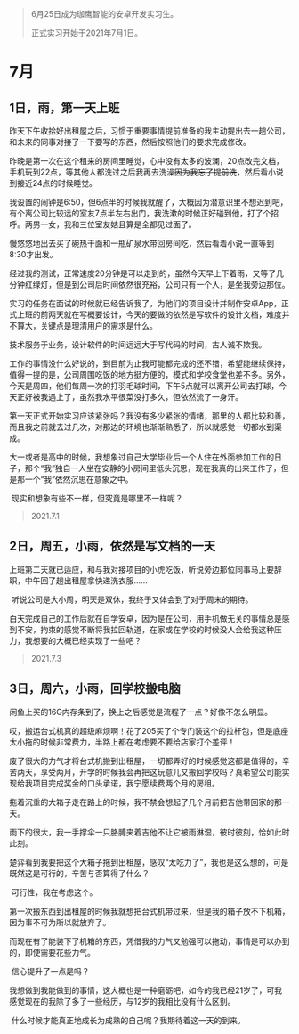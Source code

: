 > 6月25日成为珈鹰智能的安卓开发实习生。
>
> 正式实习开始于2021年7月1日。

# 7月

## 1日，雨，第一天上班

​	昨天下午收拾好出租屋之后，习惯于重要事情提前准备的我主动提出去一趟公司，和未来的同事对接了一下要写的东西，然后按照他们的要求完成修改。

​	昨晚是第一次在这个租来的房间里睡觉，心中没有太多的波澜，20点改完文档，手机玩到22点，等其他人都洗过之后我再去洗澡~~因为我忘了提前洗~~，然后看小说到接近24点的时候睡觉。

​	我设置的闹钟是6:50，但6点半的时候我就醒了，大概因为潜意识里不想迟到吧，有个离公司比较远的室友7点半左右出门，我洗漱的时候正好碰到他，打了个招呼。两男一女，我和三位室友姑且算是全都见过面了。

​	慢悠悠地出去买了碗热干面和一瓶矿泉水带回房间吃，然后看着小说一直等到8:30才出发。

​	经过我的测试，正常速度20分钟是可以走到的，虽然今天早上下着雨，又等了几分钟红绿灯，但是到公司后时间依然很充裕，公司只有一个人，是坐我旁边那位。

​	实习的任务在面试的时候就已经告诉我了，为他们的项目设计并制作安卓App，正式上班的前两天就在写概要设计，今天的要做的依然是写软件的设计文档，难度并不算大，关键点是理清用户的需求是什么。

​	技术服务于业务，设计软件的时间远远大于写代码的时间，古人诚不欺我。

​	工作的事情没什么好说的，到目前为止我可能都完成的还不错，希望能继续保持，值得一提的是，公司周围吃饭的地方挺方便的，模式和学校食堂也差不多。另外，今天是周四，他们每周一次的打羽毛球时间，下午5点就可以离开公司去打球，今天正好被我遇上了，虽然我水平很菜没打多久，但依然流了一身汗。

​	第一天正式开始实习应该紧张吗？我没有多少紧张的情绪，那里的人都比较和善，而且我之前就去过几次，对那边的环境也渐渐熟悉了，所以就感觉一切都水到渠成。

​	大一或者是高中的时候，我想象过自己大学毕业后一个人住在外面参加工作的日子，那个“我”独自一人坐在安静的小房间里低头沉思，现在我真的出来工作了，但是那一个“我”依然沉思在意象之中。

​	现实和想象有些不一样，但究竟是哪里不一样呢？

>  2021.7.1



## 2日，周五，小雨，依然是写文档的一天

​	上班第二天就已适应，和与我对接项目的小虎吃饭，听说旁边那位同事马上要辞职，中午回了趟出租屋拿快递洗衣服......

​	听说公司是大小周，明天是双休，我终于又体会到了对于周末的期待。

​	白天完成自己的工作后就在自学安卓，因为是在公司，用手机做无关的事情总是感到不安，拘束的感觉不断将我拉回轨道，在家或在学校的时候没人会给我这种压力，我想要的大概已经实现了一些吧？

> 2021.7.3



## 3日，周六，小雨，回学校搬电脑

​	闲鱼上买的16G内存条到了，换上之后感觉是流程了一点？好像不怎么明显。

​	哎，搬运台式机真的超级麻烦啊！花了205买了个专门装这个的拉杆包，但是底座太小拖的时候非常费力，半路上都在考虑要不要给店家打个差评！

​	废了很大的力气才将台式机搬到出租屋，一切都弄好的时候感觉这都是值得的，辛苦两天，享受两月，开学的时候我会再把这玩意儿又搬回学校吗？真希望公司能实现给我项目完成奖金的口头承诺，我宁愿续费两个月的房租。

​	拖着沉重的大箱子走在路上的时候，我不禁会想起了几个月前把吉他带回家的那一天。

​	雨下的很大，我一手撑伞一只胳膊夹着吉他不让它被雨淋湿，彼时彼刻，恰如此时此刻。

​	楚弈看到我要把这个大箱子拖到出租屋，感叹“太吃力了”，我也是这么想的，可是既然这是可行的，辛苦与否算得了什么？

​	可行性，我在考虑这个。

​	第一次搬东西到出租屋的时候我就想把台式机带过来，但是我的箱子放不下机箱，因为事不可为所以就放弃了。

​	而现在有了能装下了机箱的东西，凭借我的力气又勉强可以拖动，事情是可以办到的，即使需要花些力气。

​	信心提升了一点是吗？

​	我想做到我能做到的事情，这大概也是一种磨砺吧，如今的我已经21岁了，可我感觉现在的我除了多了一些经历，与12岁的我相比没有什么区别。

​	什么时候才能真正地成长为成熟的自己呢？我期待着这一天的到来。



